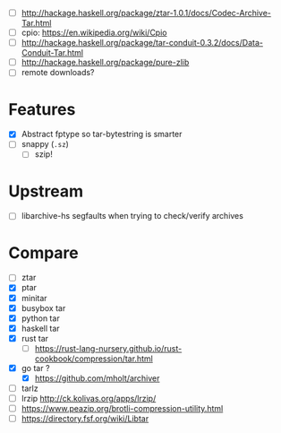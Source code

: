 - [ ] http://hackage.haskell.org/package/ztar-1.0.1/docs/Codec-Archive-Tar.html
- [ ] cpio: https://en.wikipedia.org/wiki/Cpio
- [ ] http://hackage.haskell.org/package/tar-conduit-0.3.2/docs/Data-Conduit-Tar.html
- [ ] http://hackage.haskell.org/package/pure-zlib
- [ ] remote downloads?
# Features
- [x] Abstract fptype so tar-bytestring is smarter
- [ ] snappy (`.sz`)
  - [ ] szip!
# Upstream
- [ ] libarchive-hs segfaults when trying to check/verify archives
# Compare
- [ ] ztar
- [x] ptar
- [x] minitar
- [x] busybox tar
- [x] python tar
- [x] haskell tar
- [x] rust tar
  - [ ] https://rust-lang-nursery.github.io/rust-cookbook/compression/tar.html
- [x] go tar ?
  - [x] https://github.com/mholt/archiver
- [ ] tarlz
- [ ] lrzip http://ck.kolivas.org/apps/lrzip/
- [ ] https://www.peazip.org/brotli-compression-utility.html
- [ ] https://directory.fsf.org/wiki/Libtar
